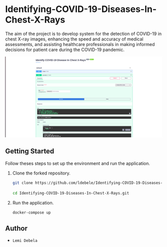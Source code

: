 # Identifying-COVID-19-Diseases-In-Chest-X-Rays
The aim of the project is to develop system for the detection of COVID-19 in chest X-ray images, enhancing the speed and accuracy of medical assessments, and assisting healthcare professionals in making informed decisions for patient care during the COVID-19 pandemic.

<p align="center">
  <img src="./reports/demo.png" alt="Demo Image">
</p>

## Getting Started
Follow theses steps to set up the environment and run the application.

1. Clone the forked repository.
    ```bash
    git clone https://github.com/ldebele/Identifying-COVID-19-Diseases-In-Chest-X-Rays.git

    cd Identifying-COVID-19-Diseases-In-Chest-X-Rays.git
    ```
2. Run the application.
    ```bash
    docker-compose up
    ```
## Author
- `Lemi Debela`